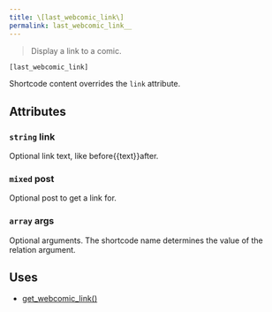 ```yaml
---
title: \[last_webcomic_link\]
permalink: last_webcomic_link__
---
```


> Display a link to a comic.

```php
[last_webcomic_link]
```

Shortcode content overrides the `link` attribute.

## Attributes

### `string` link
Optional link text, like before\{\{text}}after.

### `mixed` post
Optional post to get a link for.

### `array` args
Optional arguments. The shortcode name determines the
value of the relation argument.

## Uses
- [get_webcomic_link()](get_webcomic_link())
